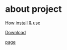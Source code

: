 # about project

[How install & use](https://github.com/heavyblack1/my_project/wiki)

[Download](https://github.com/heavyblack1/my_project/releases)

[page](page.md)